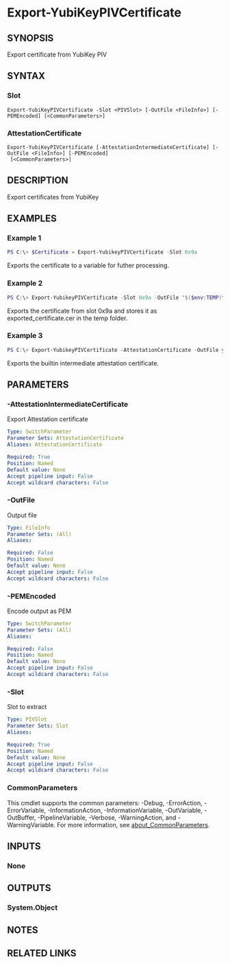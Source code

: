 ﻿---
external help file: powershellYK.dll-Help.xml
Module Name: powershellYK
online version:
schema: 2.0.0
---

# Export-YubiKeyPIVCertificate

## SYNOPSIS
Export certificate from YubiKey PIV

## SYNTAX

### Slot
```
Export-YubiKeyPIVCertificate -Slot <PIVSlot> [-OutFile <FileInfo>] [-PEMEncoded] [<CommonParameters>]
```

### AttestationCertificate
```
Export-YubiKeyPIVCertificate [-AttestationIntermediateCertificate] [-OutFile <FileInfo>] [-PEMEncoded]
 [<CommonParameters>]
```

## DESCRIPTION
Export certificates from YubiKey

## EXAMPLES

### Example 1
```powershell
PS C:\> $Certificate = Export-YubikeyPIVCertificate -Slot 0x9a
```

Exports the certificate to a variable for futher processing.

### Example 2
```powershell
PS C:\> Export-YubikeyPIVCertificate -Slot 0x9a -OutFile "$($env:TEMP)\exported_certificate.cer"
```

Exports the certificate from slot 0x9a and stores it as exported_certificate.cer in the temp folder.

### Example 3
```powershell
PS C:\> Export-YubikeyPIVCertificate -AttestationCertificate -OutFile yubikey_intermediate_attestation.cer
```

Exports the builtin intermediate attestation certificate.

## PARAMETERS

### -AttestationIntermediateCertificate
Export Attestation certificate

```yaml
Type: SwitchParameter
Parameter Sets: AttestationCertificate
Aliases: AttestationCertificate

Required: True
Position: Named
Default value: None
Accept pipeline input: False
Accept wildcard characters: False
```

### -OutFile
Output file

```yaml
Type: FileInfo
Parameter Sets: (All)
Aliases:

Required: False
Position: Named
Default value: None
Accept pipeline input: False
Accept wildcard characters: False
```

### -PEMEncoded
Encode output as PEM

```yaml
Type: SwitchParameter
Parameter Sets: (All)
Aliases:

Required: False
Position: Named
Default value: None
Accept pipeline input: False
Accept wildcard characters: False
```

### -Slot
Slot to extract

```yaml
Type: PIVSlot
Parameter Sets: Slot
Aliases:

Required: True
Position: Named
Default value: None
Accept pipeline input: False
Accept wildcard characters: False
```

### CommonParameters
This cmdlet supports the common parameters: -Debug, -ErrorAction, -ErrorVariable, -InformationAction, -InformationVariable, -OutVariable, -OutBuffer, -PipelineVariable, -Verbose, -WarningAction, and -WarningVariable. For more information, see [about_CommonParameters](http://go.microsoft.com/fwlink/?LinkID=113216).

## INPUTS

### None

## OUTPUTS

### System.Object
## NOTES

## RELATED LINKS
